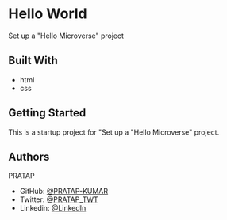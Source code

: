 # Hello World

Set up a "Hello Microverse" project

## Built With

- html
- css

## Getting Started

This is a startup project for "Set up a "Hello Microverse" project.

## Authors

PRATAP
- GitHub: [@PRATAP-KUMAR](https://github.com/PRATAP-KUMAR)
- Twitter: [@PRATAP_TWT](https://twitter.com/PRATAP_TWT)
- Linkedin: [@LinkedIn](https://www.linkedin.com/in/pratap-kumar-panabaka-755489236/)
